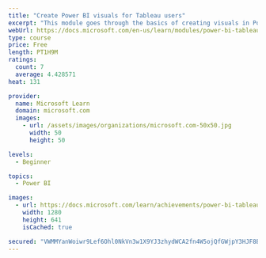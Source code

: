 ```yaml
---
title: "Create Power BI visuals for Tableau users"
excerpt: "This module goes through the basics of creating visuals in Power BI."
webUrl: https://docs.microsoft.com/en-us/learn/modules/power-bi-tableau-visuals/
type: course
price: Free
length: PT1H9M
ratings:
  count: 7
  average: 4.428571
heat: 131

provider:
  name: Microsoft Learn
  domain: microsoft.com
  images:
    - url: /assets/images/organizations/microsoft.com-50x50.jpg
      width: 50
      height: 50

levels:
  - Beginner

topics:
  - Power BI

images:
  - url: https://docs.microsoft.com/learn/achievements/power-bi-tableau-visuals-social.png
    width: 1280
    height: 641
    isCached: true

secured: "VWMMYanWoiwr9Lef6Ohl0NkVn3w1X9YJ3zhydWCA2fn4W5ojQfGWjpY3HJF8BvArUeVGglO1VPuLBV+qRkdmNrtaD3BR7btToVl5I44Tq1IF4CNaeuXjIjFKjxvEX9xV15SuLAwn5aaFiJop42+u2OaVj2d0TIZl6h1wcQtfXXFxmjDl7uvPEuyySy57IdEcDy0jZKc1jTdfkT5aR/k/ax/L+dVK8axf/SU4QFOAWs9Qr9kSNFqEZL5LsKDKxHhielubcEd9z/arxeA5mRz+rBZb+L3cHeCCu386kFVe9XKBcTEitLVTE5Ycqt9lnrKh9hDsQ9YRXzmE7Wx70ZHFMKS8kxt7hjLln7c0VKi3OgCnfD5M9GKQYNjEsLc0qE8cNwC0bbpLDXEI6m0ptb4hGjBls/l1qcAVuJzqq2hMGyM=;Rh3N5HdFYy4CudrNy4zCwg=="
---
```


